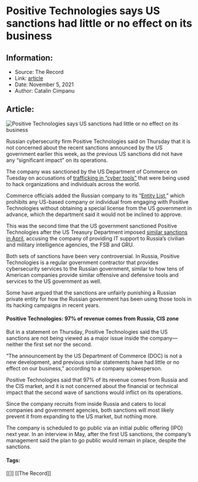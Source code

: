 # Positive Technologies says US sanctions had little or no effect on its business
### 

## Information:
+ Source: The Record
+ Link: [article](https://therecord.media/positive-technologies-says-us-sanctions-had-little-or-no-effect-on-its-business/)
+ Date: November 5, 2021
+ Author: Catalin Cimpanu


## Article:
![Positive Technologies says US sanctions had little or no effect on its business](https://therecord.media/wp-content/uploads/2021/11/Positive-Technologies.jpg)

Russian cybersecurity firm Positive Technologies said on Thursday that it is not concerned about the recent sanctions announced by the US government earlier this week, as the previous US sanctions did not have any “significant impact” on its operations.


The company was sanctioned by the US Department of Commerce on Tuesday on accusations of [trafficking in “cyber tools”](https://therecord.media/us-sanctions-four-companies-selling-hacking-tools-including-nso-group-candiru/) that were being used to hack organizations and individuals across the world.


Commerce officials added the Russian company to its “[Entity List](https://www.commerce.gov/news/press-releases/2021/11/commerce-adds-nso-group-and-other-foreign-companies-entity-list),” which prohibits any US-based company or individual from engaging with Positive Technologies without obtaining a special license from the US government in advance, which the department said it would not be inclined to approve.


This was the second time that the US government sanctioned Positive Technologies after the US Treasury Department imposed [similar sanctions in April](https://home.treasury.gov/news/press-releases/jy0127), accusing the company of providing IT support to Russia’s civilian and military intelligence agencies, the FSB and GRU.


Both sets of sanctions have been very controversial. In Russia, Positive Technologies is a regular government contractor that provides cybersecurity services to the Russian government, similar to how tens of American companies provide similar offensive and defensive tools and services to the US government as well.


Some have argued that the sanctions are unfairly punishing a Russian private entity for how the Russian government has been using those tools in its hacking campaigns in recent years.


#### Positive Technologies: 97% of revenue comes from Russia, CIS zone


But in a statement on Thursday, Positive Technologies said the US sanctions are not being viewed as a major issue inside the company—neither the first set nor the second.


“The announcement by the US Department of Commerce (DOC) is not a new development, and previous similar statements have had little or no effect on our business,” according to a company spokesperson.


Positive Technologies said that 97% of its revenue comes from Russia and the CIS market, and it is not concerned about the financial or technical impact that the second wave of sanctions would inflict on its operations.


Since the company recruits from inside Russia and caters to local companies and government agencies, both sanctions will most likely prevent it from expanding to the US market, but nothing more.


The company is scheduled to go public via an initial public offering (IPO) next year. In an interview in May, after the first US sanctions, the company’s management said the plan to go public would remain in place, despite the sanctions.





#### Tags:
[[]] [[The Record]]
